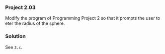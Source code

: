 ### Project 2.03
Modify the program of Programming Project 2 so that it prompts the user to eter
the radius of the sphere.

### Solution
See `3.c`.
